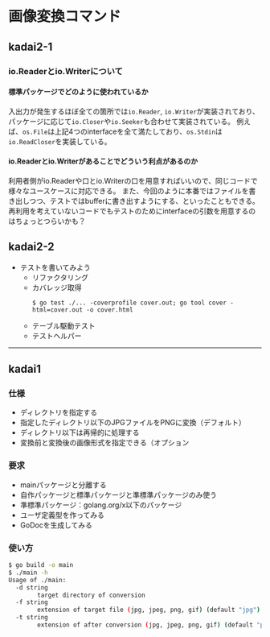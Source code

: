 # 画像変換コマンド
## kadai2-1
### io.Readerとio.Writerについて
#### 標準パッケージでどのように使われているか
入出力が発生するほぼ全ての箇所では`io.Reader`, `io.Writer`が実装されており、パッケージに応じて`io.Closer`や`io.Seeker`も合わせて実装されている。
例えば、`os.File`は上記4つのinterfaceを全て満たしており、`os.Stdin`は`io.ReadCloser`を実装している。

#### io.Readerとio.Writerがあることでどういう利点があるのか
利用者側がio.Readerや口とio.Writerの口を用意すればいいので、同じコードで様々なユースケースに対応できる。
また、今回のように本番ではファイルを書き出しつつ、テストではbufferに書き出すようにする、といったこともできる。
再利用を考えていないコードでもテストのためにinterfaceの引数を用意するのはちょっとつらいかも？

## kadai2-2
- テストを書いてみよう
  - リファクタリング
  - カバレッジ取得
    ```
    $ go test ./... -coverprofile cover.out; go tool cover -html=cover.out -o cover.html
    ```
  - テーブル駆動テスト
  - テストヘルパー

---

## kadai1
### 仕様
- ディレクトリを指定する
- 指定したディレクトリ以下のJPGファイルをPNGに変換（デフォルト）
- ディレクトリ以下は再帰的に処理する
- 変換前と変換後の画像形式を指定できる（オプション

### 要求
- mainパッケージと分離する
- 自作パッケージと標準パッケージと準標準パッケージのみ使う
- 準標準パッケージ：golang.org/x以下のパッケージ
- ユーザ定義型を作ってみる
- GoDocを生成してみる

### 使い方
```bash
$ go build -o main
$ ./main -h
Usage of ./main:
  -d string
    	target directory of conversion
  -f string
    	extension of target file (jpg, jpeg, png, gif) (default "jpg")
  -t string
    	extension of after conversion (jpg, jpeg, png, gif) (default "png")
```


